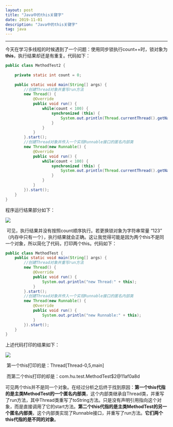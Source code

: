 ```yaml
---
layout: post
title: "Java中的this关键字"
date: 2019-11-01 
description: "Java中的this关键字"
tag: java 
---
```


------

​		今天在学习多线程的时候遇到了一个问题：使用同步锁执行count++时，锁对象为**this**，执行结果却还是有重复。代码如下：

```java
public class MethodTest2 {
	
	private static int count = 0;
	
	public static void main(String[] args) {
		//创建Thread对象并重写run方法
		new Thread() {
			@Override
			public void run() {
				while(count < 100) {
					synchronized (this) {
						System.out.println(Thread.currentThread().getName() + "执行，count:" + count ++);
					}
				}
			}
		}.start();
		//创建Thread对象并传入一个实现Runnable接口的匿名内部类
		new Thread(new Runnable() {
			@Override
			public void run() {
				while(count < 100) {
					synchronized (this) {
						System.out.println(Thread.currentThread().getName() + "执行，count:" + count ++);
					}
				}
			}
		}).start();
	}
}
```

程序运行结果部分如下：

![](D:\MyBlog\hu12340.github.io\images\posts\Java中的this关键字\QQ图片20191101115103.png)

​		可见，执行结果并没有按照count顺序执行。若更换锁对象为字符串常量 “123” （内存中只有一个），执行结果就会正确。这让我觉得可能是因为两个this不是同一个对象，所以简化了代码，打印两个this。代码如下：

```java
public class MethodTest {
	public static void main(String[] args) {
		//创建Thread对象并重写run方法
		new Thread() {
			@Override
			public void run() {
				System.out.println("new Thread:" + this);
			}
		}.start();
		//创建Thread对象并传入一个实现Runnable接口的匿名内部类
		new Thread(new Runnable() {
			@Override
			public void run() {
				System.out.println("new Runnable:" + this);
			}
		}).start();
	}
}
```

上述代码打印的结果如下：

![](D:\MyBlog\hu12340.github.io\images\posts\Java中的this关键字\QQ图片20191101105404.png)

​		第一个this打印的是：Thread[Thread-0,5,main] 

​		而第二个this打印的却是：com.hu.test.MethodTest$2@11af0a8d

​		可见两个this并不是同一个对象。在经过分析之后终于找到原因：**第一个this代指的是主类MethodTest的一个匿名内部类**，这个内部类继承自Thread类，并重写了run方法，其中Thread类重写了toString方法。只是没有声明引用指向这个对象，而是直接调用了它的start方法。**第二个this代指的是主类MethodTest的另一个匿名内部类**，这个内部类实现了Runnable接口，并重写了run方法。**它们两个this代指的是不同的对象**。













































